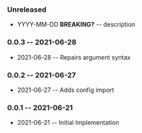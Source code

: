 ### Unreleased

- YYYY-MM-DD **BREAKING?** -- description

### 0.0.3 -- 2021-06-28

- 2021-06-28 -- Repairs argument syntax

### 0.0.2 -- 2021-06-27

- 2021-06-27 -- Adds config import

### 0.0.1 -- 2021-06-21

- 2021-06-21 -- Initial Implementation